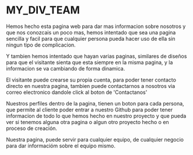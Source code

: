 # MY_DIV_TEAM



Hemos hecho esta pagina web para dar mas informacion sobre nosotros y que nos conozcais un poco mas, hemos intentado que sea una pagina sencilla y facil para que cualquier
persona pueda hacer uso de ella sin ningun tipo de complicacion.

Y tambien hemos intentado que hayan varias paginas, similares de diseños para que el visitante sienta que esta siempre en la misma pagina, y la informacion se va cambiando
de forma dinamica.

El visitante puede crearse su propia cuenta, para poder tener contacto directo en nuestra pagina, tambien puede contactarnos a nosotros via correo electronico dandole 
click al boton de 'Contactanos'

Nuestros perfiles dentro de la pagina, tienen un boton para cada persona, que permite al cliente poder entrar a nuestro Github para poder tener informacion de todo lo que
hemos hecho en nuestro proyecto y que pueda ver si tenemos alguna otra pagina o algun otro proyecto hecho o en proceso de creación.

Nuestra pagina, puede servir para cualquier equipo, de cualquier negocio para dar informacióm sobre el equipo mismo.
